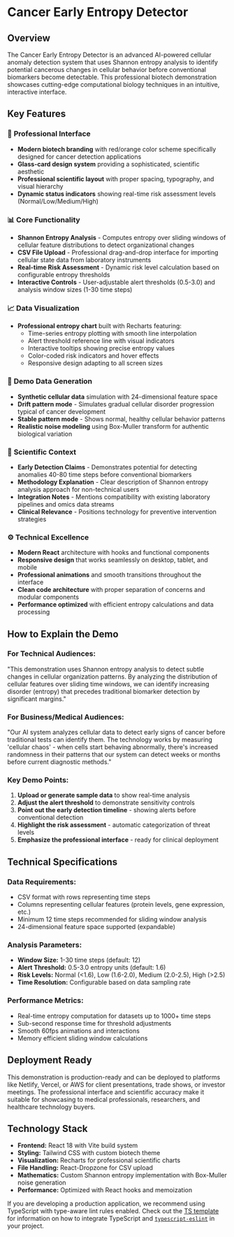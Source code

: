 # Cancer Early Entropy Detector

## Overview
The Cancer Early Entropy Detector is an advanced AI-powered cellular anomaly detection system that uses Shannon entropy analysis to identify potential cancerous changes in cellular behavior before conventional biomarkers become detectable. This professional biotech demonstration showcases cutting-edge computational biology techniques in an intuitive, interactive interface.

## Key Features

### 🔬 **Professional Interface**
- **Modern biotech branding** with red/orange color scheme specifically designed for cancer detection applications
- **Glass-card design system** providing a sophisticated, scientific aesthetic
- **Professional scientific layout** with proper spacing, typography, and visual hierarchy
- **Dynamic status indicators** showing real-time risk assessment levels (Normal/Low/Medium/High)

### 📊 **Core Functionality**
- **Shannon Entropy Analysis** - Computes entropy over sliding windows of cellular feature distributions to detect organizational changes
- **CSV File Upload** - Professional drag-and-drop interface for importing cellular state data from laboratory instruments
- **Real-time Risk Assessment** - Dynamic risk level calculation based on configurable entropy thresholds
- **Interactive Controls** - User-adjustable alert thresholds (0.5-3.0) and analysis window sizes (1-30 time steps)

### 📈 **Data Visualization**
- **Professional entropy chart** built with Recharts featuring:
  - Time-series entropy plotting with smooth line interpolation
  - Alert threshold reference line with visual indicators
  - Interactive tooltips showing precise entropy values
  - Color-coded risk indicators and hover effects
  - Responsive design adapting to all screen sizes

### 🧬 **Demo Data Generation**
- **Synthetic cellular data** simulation with 24-dimensional feature space
- **Drift pattern mode** - Simulates gradual cellular disorder progression typical of cancer development
- **Stable pattern mode** - Shows normal, healthy cellular behavior patterns
- **Realistic noise modeling** using Box-Muller transform for authentic biological variation

### 🔬 **Scientific Context**
- **Early Detection Claims** - Demonstrates potential for detecting anomalies 40-80 time steps before conventional biomarkers
- **Methodology Explanation** - Clear description of Shannon entropy analysis approach for non-technical users
- **Integration Notes** - Mentions compatibility with existing laboratory pipelines and omics data streams
- **Clinical Relevance** - Positions technology for preventive intervention strategies

### ⚙️ **Technical Excellence**
- **Modern React** architecture with hooks and functional components
- **Responsive design** that works seamlessly on desktop, tablet, and mobile
- **Professional animations** and smooth transitions throughout the interface
- **Clean code architecture** with proper separation of concerns and modular components
- **Performance optimized** with efficient entropy calculations and data processing

## How to Explain the Demo

### **For Technical Audiences:**
"This demonstration uses Shannon entropy analysis to detect subtle changes in cellular organization patterns. By analyzing the distribution of cellular features over sliding time windows, we can identify increasing disorder (entropy) that precedes traditional biomarker detection by significant margins."

### **For Business/Medical Audiences:**
"Our AI system analyzes cellular data to detect early signs of cancer before traditional tests can identify them. The technology works by measuring 'cellular chaos' - when cells start behaving abnormally, there's increased randomness in their patterns that our system can detect weeks or months before current diagnostic methods."

### **Key Demo Points:**
1. **Upload or generate sample data** to show real-time analysis
2. **Adjust the alert threshold** to demonstrate sensitivity controls
3. **Point out the early detection timeline** - showing alerts before conventional detection
4. **Highlight the risk assessment** - automatic categorization of threat levels
5. **Emphasize the professional interface** - ready for clinical deployment

## Technical Specifications

### **Data Requirements:**
- CSV format with rows representing time steps
- Columns representing cellular features (protein levels, gene expression, etc.)
- Minimum 12 time steps recommended for sliding window analysis
- 24-dimensional feature space supported (expandable)

### **Analysis Parameters:**
- **Window Size:** 1-30 time steps (default: 12)
- **Alert Threshold:** 0.5-3.0 entropy units (default: 1.6)
- **Risk Levels:** Normal (<1.6), Low (1.6-2.0), Medium (2.0-2.5), High (>2.5)
- **Time Resolution:** Configurable based on data sampling rate

### **Performance Metrics:**
- Real-time entropy computation for datasets up to 1000+ time steps
- Sub-second response time for threshold adjustments
- Smooth 60fps animations and interactions
- Memory efficient sliding window calculations

## Deployment Ready
This demonstration is production-ready and can be deployed to platforms like Netlify, Vercel, or AWS for client presentations, trade shows, or investor meetings. The professional interface and scientific accuracy make it suitable for showcasing to medical professionals, researchers, and healthcare technology buyers.

## Technology Stack
- **Frontend:** React 18 with Vite build system
- **Styling:** Tailwind CSS with custom biotech theme
- **Visualization:** Recharts for professional scientific charts
- **File Handling:** React-Dropzone for CSV upload
- **Mathematics:** Custom Shannon entropy implementation with Box-Muller noise generation
- **Performance:** Optimized with React hooks and memoization

If you are developing a production application, we recommend using TypeScript with type-aware lint rules enabled. Check out the [TS template](https://github.com/vitejs/vite/tree/main/packages/create-vite/template-react-ts) for information on how to integrate TypeScript and [`typescript-eslint`](https://typescript-eslint.io) in your project.
